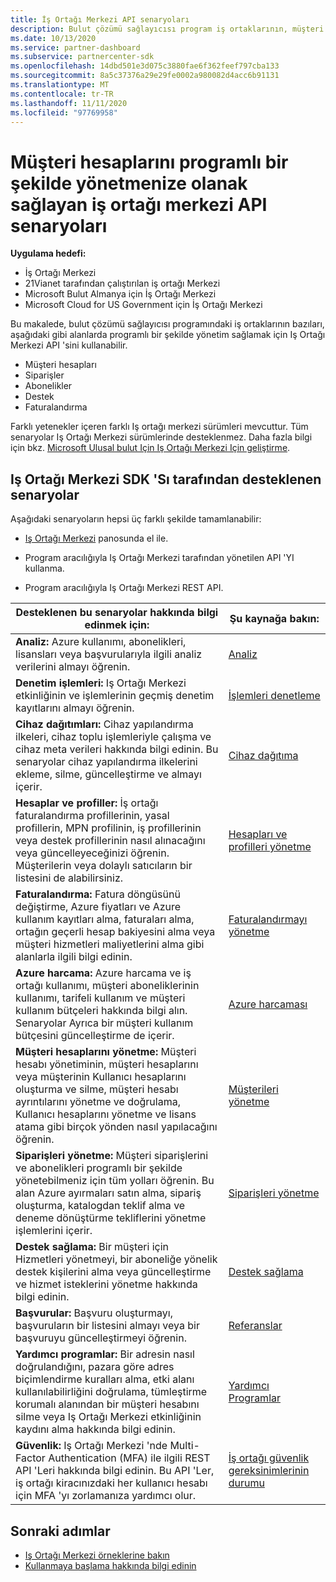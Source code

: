 ```yaml
---
title: İş Ortağı Merkezi API senaryoları
description: Bulut çözümü sağlayıcısı program iş ortaklarının, müşteri hesaplarını, siparişleri, desteği ve faturalandırmayı programlı bir şekilde yönetmek için Iş Ortağı Merkezi API 'sini nasıl kullanabileceğinizi öğrenin.
ms.date: 10/13/2020
ms.service: partner-dashboard
ms.subservice: partnercenter-sdk
ms.openlocfilehash: 14dbd501e3d075c3880fae6f362feef797cba133
ms.sourcegitcommit: 8a5c37376a29e29fe0002a980082d4acc6b91131
ms.translationtype: MT
ms.contentlocale: tr-TR
ms.lasthandoff: 11/11/2020
ms.locfileid: "97769958"
---
```

# <a name="partner-center-api-scenarios-that-let-you-programmatically-manage-customer-accounts"></a>Müşteri hesaplarını programlı bir şekilde yönetmenize olanak sağlayan iş ortağı merkezi API senaryoları

**Uygulama hedefi:**

- İş Ortağı Merkezi
- 21Vianet tarafından çalıştırılan iş ortağı Merkezi
- Microsoft Bulut Almanya için İş Ortağı Merkezi
- Microsoft Cloud for US Government için İş Ortağı Merkezi

Bu makalede, bulut çözümü sağlayıcısı programındaki iş ortaklarının bazıları, aşağıdaki gibi alanlarda programlı bir şekilde yönetim sağlamak için Iş Ortağı Merkezi API 'sini kullanabilir.

- Müşteri hesapları
- Siparişler
- Abonelikler
- Destek
- Faturalandırma

Farklı yetenekler içeren farklı Iş ortağı merkezi sürümleri mevcuttur. Tüm senaryolar Iş Ortağı Merkezi sürümlerinde desteklenmez. Daha fazla bilgi için bkz. [Microsoft Ulusal bulut Için Iş Ortağı Merkezi Için geliştirme](developing-for-partner-center-for-microsoft-national-cloud.md).

## <a name="scenarios-supported-by-the-partner-center-sdk"></a>Iş Ortağı Merkezi SDK 'Sı tarafından desteklenen senaryolar

Aşağıdaki senaryoların hepsi üç farklı şekilde tamamlanabilir:

- [Iş Ortağı Merkezi](https://partner.microsoft.com/dashboard) panosunda el ile.

- Program aracılığıyla Iş Ortağı Merkezi tarafından yönetilen API 'YI kullanma.

- Program aracılığıyla Iş Ortağı Merkezi REST API.

| Desteklenen bu senaryolar hakkında bilgi edinmek için:  | Şu kaynağa bakın:     |
|----------------------------------|--------------------------|
| **Analiz:** Azure kullanımı, abonelikleri, lisansları veya başvurularıyla ilgili analiz verilerini almayı öğrenin.         | [Analiz](usage-analytics.md)  |
| **Denetim işlemleri:** Iş Ortağı Merkezi etkinliğinin ve işlemlerinin geçmiş denetim kayıtlarını almayı öğrenin. | [İşlemleri denetleme](audit.md)                     |
| **Cihaz dağıtımları:** Cihaz yapılandırma ilkeleri, cihaz toplu işlemleriyle çalışma ve cihaz meta verileri hakkında bilgi edinin. Bu senaryolar cihaz yapılandırma ilkelerini ekleme, silme, güncelleştirme ve almayı içerir.    | [Cihaz dağıtıma](device-deployment.md)  |
| **Hesaplar ve profiller:** İş ortağı faturalandırma profillerinin, yasal profillerin, MPN profilinin, iş profillerinin veya destek profillerinin nasıl alınacağını veya güncelleyeceğinizi öğrenin. Müşterilerin veya dolaylı satıcıların bir listesini de alabilirsiniz. | [Hesapları ve profilleri yönetme](manage-profiles-and-information.md)                                                                        |
| **Faturalandırma:** Fatura döngüsünü değiştirme, Azure fiyatları ve Azure kullanım kayıtları alma, faturaları alma, ortağın geçerli hesap bakiyesini alma veya müşteri hizmetleri maliyetlerini alma gibi alanlarla ilgili bilgi edinin.  | [Faturalandırmayı yönetme](manage-billing.md)   |
| **Azure harcama:** Azure harcama ve iş ortağı kullanımı, müşteri aboneliklerinin kullanımı, tarifeli kullanım ve müşteri kullanım bütçeleri hakkında bilgi alın. Senaryolar Ayrıca bir müşteri kullanım bütçesini güncelleştirme de içerir. | [Azure harcaması](azure-spending.md)  |
| **Müşteri hesaplarını yönetme:** Müşteri hesabı yönetiminin, müşteri hesaplarını veya müşterinin Kullanıcı hesaplarını oluşturma ve silme, müşteri hesabı ayrıntılarını yönetme ve doğrulama, Kullanıcı hesaplarını yönetme ve lisans atama gibi birçok yönden nasıl yapılacağını öğrenin.  | [Müşterileri yönetme](manage-customers.md)  |
| **Siparişleri yönetme:** Müşteri siparişlerini ve abonelikleri programlı bir şekilde yönetebilmeniz için tüm yolları öğrenin. Bu alan Azure ayırmaları satın alma, sipariş oluşturma, katalogdan teklif alma ve deneme dönüştürme tekliflerini yönetme işlemlerini içerir.   | [Siparişleri yönetme](manage-orders.md)  |
| **Destek sağlama:** Bir müşteri için Hizmetleri yönetmeyi, bir aboneliğe yönelik destek kişilerini alma veya güncelleştirme ve hizmet isteklerini yönetme hakkında bilgi edinin.  | [Destek sağlama](provide-support.md)   |
| **Başvurular:** Başvuru oluşturmayı, başvuruların bir listesini almayı veya bir başvuruyu güncelleştirmeyi öğrenin.  | [Referanslar](/partner/develop/referrals)  |
| **Yardımcı programlar:** Bir adresin nasıl doğrulandığını, pazara göre adres biçimlendirme kuralları alma, etki alanı kullanılabilirliğini doğrulama, tümleştirme korumalı alanından bir müşteri hesabını silme veya Iş Ortağı Merkezi etkinliğinin kaydını alma hakkında bilgi edinin. | [Yardımcı Programlar](utilities.md)  |
| **Güvenlik:** Iş Ortağı Merkezi 'nde Multi-Factor Authentication (MFA) ile ilgili REST API 'Leri hakkında bilgi edinin. Bu API 'Ler, iş ortağı kiracınızdaki her kullanıcı hesabı için MFA 'yı zorlamanıza yardımcı olur.  | [İş ortağı güvenlik gereksinimlerinin durumu](partner-security-requirements.md)  |

## <a name="next-steps"></a>Sonraki adımlar

- [Iş Ortağı Merkezi örneklerine bakın](partner-center-samples.md)
- [Kullanmaya başlama hakkında bilgi edinin](get-started.md)
